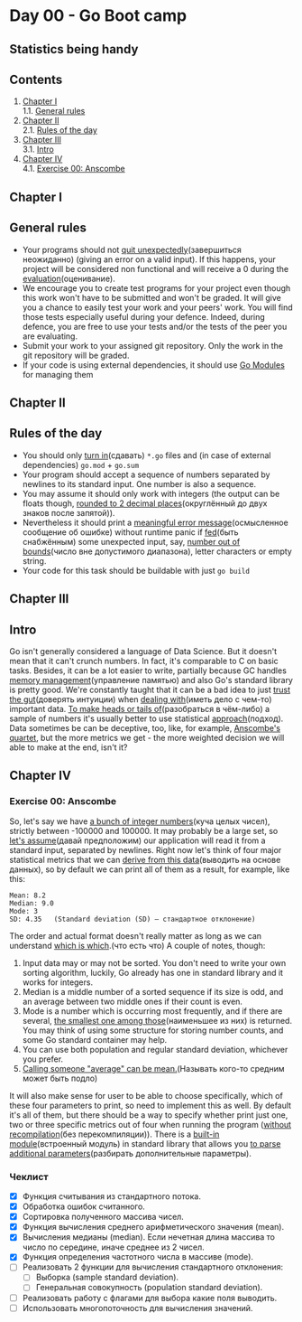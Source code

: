 # Day 00 - Go Boot camp

## Statistics being handy

## Contents

1. [Chapter I](#chapter-i) \
    1.1. [General rules](#general-rules)
2. [Chapter II](#chapter-ii) \
    2.1. [Rules of the day](#rules-of-the-day)
3. [Chapter III](#chapter-iii) \
    3.1. [Intro](#intro)
4. [Chapter IV](#chapter-iv) \
    4.1. [Exercise 00: Anscombe](#exercise-00-anscombe)


<h2 id="chapter-i" >Chapter I</h2>
<h2 id="general-rules" >General rules</h2>

- Your programs should not <ins>quit unexpectedly</ins>(завершиться неожиданно) (giving an error on a valid input). If this happens, your project will be considered non functional and will receive a 0 during the <ins>evaluation</ins>(оценивание).
- We encourage you to create test programs for your project even though this work won't have to be submitted and won't be graded. It will give you a chance to easily test your work and your peers' work. You will find those tests especially useful during your defence. Indeed, during defence, you are free to use your tests and/or the tests of the peer you are evaluating.
- Submit your work to your assigned git repository. Only the work in the git repository will be graded.
- If your code is using external dependencies, it should use [Go Modules](https://go.dev/blog/using-go-modules) for managing them

<h2 id="chapter-ii" >Chapter II</h2>
<h2 id="rules-of-the-day" >Rules of the day</h2>

- You should only <ins>turn in</ins>(сдавать) `*.go` files and (in case of external dependencies) `go.mod` + `go.sum`
- Your program should accept a sequence of numbers separated by newlines to its standard input. One number is also a sequence.
- You may assume it should only work with integers (the output can be floats though, <ins>rounded to 2 decimal places</ins>(округлённый до двух знаков после запятой)).
- Nevertheless it should print a <ins>meaningful error message</ins>(осмысленное сообщение об ошибке) without runtime panic if <ins>fed</ins>(быть снабжённым) some unexpected input, say, <ins>number out of bounds</ins>(число вне допустимого диапазона), letter characters or empty string.
- Your code for this task should be buildable with just `go build`

<h2 id="chapter-iii" >Chapter III</h2>
<h2 id="intro" >Intro</h2>

Go isn't generally considered a language of Data Science. But it doesn't mean that it can't crunch
numbers. In fact, it's comparable to C on basic tasks. Besides, it can be a lot easier to write, 
partially because GC handles <ins>memory management</ins>(управление памятью) and also Go's standard library is pretty good.
We're constantly taught that it can be a bad idea to just <ins>trust the gut</ins>(доверять интуиции) when <ins>dealing with</ins>(иметь дело с чем-то) 
important data. <ins>To make heads or tails of</ins>(разобраться в чём-либо) a sample of numbers it's usually better to use
statistical <ins>approach</ins>(подход). Data sometimes be can be deceptive, too, like, for example,
[Anscombe's quartet](https://en.wikipedia.org/wiki/Anscombe%27s_quartet), but the more metrics
we get - the more weighted decision we will able to make at the end, isn't it?


<h2 id="chapter-iv" >Chapter IV</h2>
<h3 id="ex00">Exercise 00: Anscombe</h3>


So, let's say we have <ins>a bunch of integer numbers</ins>(куча целых чисел), strictly between -100000 and 100000. It may 
probably be a large set, so <ins>let's assume</ins>(давай предположим) our application will read it from a standard input, 
separated by newlines. Right now let's think of four major statistical metrics that we can <ins>derive
from this data</ins>(выводить на основе данных), so by default we can print all of them as a result, for example, like this:

```
Mean: 8.2
Median: 9.0
Mode: 3
SD: 4.35   (Standard deviation (SD) – стандартное отклонение)
```

The order and actual format doesn't really matter as long as we can understand <ins>which is which</ins>.(что есть что) 
A couple of notes, though:

1) Input data may or may not be sorted. You don't need to write your own sorting algorithm,
luckily, Go already has one in standard library and it works for integers.
2) Median is a middle number of a sorted sequence if its size is odd, and an average between
two middle ones if their count is even.
3) Mode is a number which is occurring most frequently, and if there are several, <ins>the smallest one
among those</ins>(наименьшее из них) is returned. You may think of using some structure for storing number counts, and some
Go standard container may help.
4) You can use both population and regular standard deviation, whichever you prefer.
5) <ins>Calling someone "average" can be mean.</ins>(Называть кого-то средним может быть подло)

It will also make sense for user to be able to choose specifically, which of these four parameters
to print, so need to implement this as well. By default it's all of them, but there should be 
a way to specify whether print just one, two or three specific metrics out of four when running
the program (<ins>without recompilation</ins>(без перекомпиляции)). There is a <ins>built-in module</ins>(встроенный модуль) in standard library that allows you 
<ins>to parse additional parameters</ins>(разбирать дополнительные параметры).

### Чеклист 

- [x] Функция считывания из стандартного потока.
- [x] Обработка ошибок считанного.
- [x] Сортировка полученного массива чисел.
- [x] Функция вычисления среднего арифметического значения (mean).
- [x] Вычисления медианы (median). Если нечетная длина массива то число по середине, иначе среднее из 2 чисел.
- [x] Функция определения частотного числа в массиве (mode).
- [ ] Реализовать 2 функции для вычисления стандартного отклонения:
  - [ ] Выборка (sample standard deviation).
  - [ ] Генеральная совокупность (population standard deviation).
- [ ] Реализовать работу с флагами для выбора какие поля выводить.
- [ ] Использовать многопоточность для вычисления значений.
